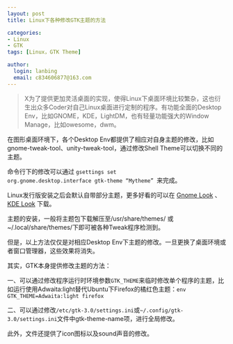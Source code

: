 ```yaml
---
layout: post
title: Linux下各种修改GTK主题的方法

categories:
- Linux
- GTK
tags: [Linux，GTK Theme]

author:
  login: lanbing
  email: c834606877@163.com
---
```




>  X为了提供更加灵活桌面的实现，使得Linux下桌面环境比较繁杂，这也衍生出众多Coder对自己Linux桌面进行定制的程序。有功能全面的Desktop Env，比如GNOME，KDE，LightDM，也有轻量功能强大的Window Manage，比如owesome，dwm。



在图形桌面环境下，各个Desktop Env都提供了相应对自身主题的修改，比如gnome-tweak-tool、unity-tweak-tool，通过修改Shell Theme可以切换不同的主题。



命令行下的修改可以通过 <code>gsettings set org.gnome.desktop.interface gtk-theme “Mytheme” </code>来完成。



Linux发行版安装之后会默认自带部分主题，更多好看的可以在 [Gnome Look](http://www.gnome-look.org) 、[KDE Look](http://www.kde-look.org) 下载。



主题的安装，一般将主题包下载解压至/usr/share/themes/ 或~/.local/share/themes/下即可被各种Tweak程序检测到。



但是，以上方法仅仅是对相应Desktop Env下主题的修改。一旦更换了桌面环境或者窗口管理器，这些效果将消失。



其实，GTK本身提供修改主题的方法：



一、可以通过修改程序运行时环境参数<code>GTK_THEME</code>来临时修改单个程序的主题，比如运行使用Adwaita:light替代Ubuntu下Firefox的橘红色主题：<code>env GTK_THEME=Adwaita:light firefox</code>

二、可以通过修改<code>/etc/gtk-3.0/settings.ini</code>或<code>~/.config/gtk-3.0/settings.ini</code>文件中gtk-theme-name项，进行全局修改。



此外，文件还提供了icon图标以及sound声音的修改。